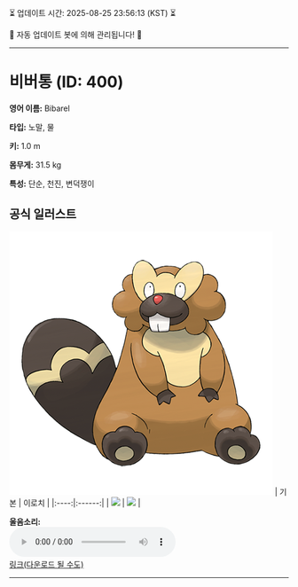 
⏳ 업데이트 시간: 2025-08-25 23:56:13 (KST) ⏳

🤖 자동 업데이트 봇에 의해 관리됩니다! 🤖

---

# 비버통 (ID: 400)
**영어 이름:** Bibarel

**타입:** 노말, 물

**키:** 1.0 m

**몸무게:** 31.5 kg

**특성:** 단순, 천진, 변덕쟁이

## 공식 일러스트
![](https://raw.githubusercontent.com/PokeAPI/sprites/master/sprites/pokemon/other/official-artwork/400.png)
| 기본 | 이로치 |
|:----:|:------:|
| <img src="http://play.pokemonshowdown.com/sprites/ani/bibarel.gif" width="200"> | <img src="http://play.pokemonshowdown.com/sprites/ani-shiny/bibarel.gif" width="200"> |

**울음소리:**<br><audio controls src="https://raw.githubusercontent.com/PokeAPI/cries/main/cries/pokemon/latest/400.ogg"></audio><br> [링크(다운로드 될 수도)](https://raw.githubusercontent.com/PokeAPI/cries/main/cries/pokemon/latest/400.ogg)


---
